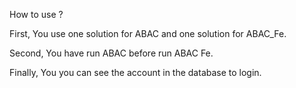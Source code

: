 How to use ?

First, You use one solution for ABAC and one solution for ABAC_Fe.

Second, You have run ABAC before run ABAC Fe.

Finally, You you can see the account in the database to login.
